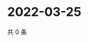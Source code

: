 # 2022-03-25

共 0 条

<!-- BEGIN WEIBO -->
<!-- 最后更新时间 Fri Mar 25 2022 10:10:47 GMT+0800 (China Standard Time) -->

<!-- END WEIBO -->
